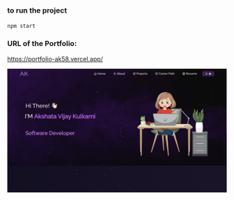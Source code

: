 ### to run the project
`npm start`

### URL of the Portfolio:
https://portfolio-ak58.vercel.app/

![alt text](image.png)